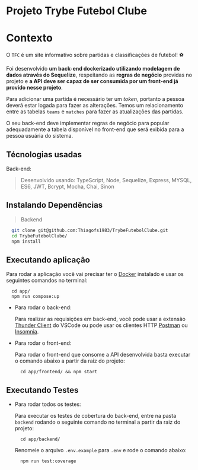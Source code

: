 # Projeto Trybe Futebol Clube

# Contexto
O `TFC` é um site informativo sobre partidas e classificações de futebol! ⚽️

  Foi desenvolvido **um back-end dockerizado utilizando modelagem de dados através do Sequelize**, respeitando as **regras de negócio** providas no projeto e **a API deve ser capaz de ser consumida por um front-end já provido nesse projeto**.

  Para adicionar uma partida é necessário ter um _token_, portanto a pessoa deverá estar logada para fazer as alterações. Temos um relacionamento entre as tabelas `teams` e `matches` para fazer as atualizações das partidas.

  O seu back-end deve implementar regras de negócio para popular adequadamente a tabela disponível no front-end que será exibida para a pessoa usuária do sistema.

## Técnologias usadas

Back-end:
> Desenvolvido usando: TypeScript, Node, Sequelize, Express, MYSQL, ES6, JWT, Bcrypt, Mocha, Chai, Sinon


## Instalando Dependências

> Backend
```bash
  git clone git@github.com:Thiagofs1983/TrybeFutebolClube.git
  cd TrybeFutebolClube/ 
  npm install
``` 

## Executando aplicação

Para rodar a aplicação você vai precisar ter o [Docker](https://docs.docker.com/engine/install/ubuntu/) instalado e usar os seguintes comandos no terminal:

```
  cd app/
  npm run compose:up
```

* Para rodar o back-end:

  Para realizar as requisições em back-end, você pode usar a extensão [Thunder Client](https://www.thunderclient.com/) do VSCode ou pode usar os clientes HTTP [Postman](https://www.postman.com/) ou [Insomnia](https://insomnia.rest/).
  

* Para rodar o front-end:

  Para rodar o front-end que consome a API desenvolvida basta executar o comando abaixo a partir da raiz do projeto:

  ```
    cd app/frontend/ && npm start
  ```

## Executando Testes

* Para rodar todos os testes:

  Para executar os testes de cobertura do back-end, entre na pasta `backend` rodando o seguinte comando no terminal a partir da raiz do projeto:

  ```
    cd app/backend/
  ```
  Renomeie o arquivo `.env.example` para `.env` e rode o comando abaixo:
  
  ```
    npm run test:coverage
  ```
